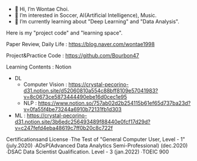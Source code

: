 - 👋 Hi, I’m Wontae Choi.
- 👀 I’m interested in Soccer, AI(Artificial Intelligence), Music.
- 🌱 I’m currently learning about "Deep Learning" and "Data Analysis".

Here is my "project code" and "learning space".

Paper Review, Daily Life : https://blog.naver.com/wontae1998


Project&Practice Code : https://github.com/Bourbon47


Learning Contents : Notion
  - DL
    - Computer Vision : https://crystal-pecorino-d31.notion.site/d52060810a554c88bff8109e57041983?v=8c0673ce5873444490ebe16d0cec1e95
    - NLP : https://www.notion.so/757ab02d2b254115b61ef65d737ba23d?v=0fa55f4be73244a6910b72131fb1d303
  - ML : https://crystal-pecorino-d31.notion.site/3b6edc256493489f88440e0fcf17d29d?v=c247fefd4eba48619c7ff0b20c8c722f

Certificationsand License
  ∙The Test of "General Computer User, Level - 1" (july.2020)
	∙ADsP(Advanced Data Analytics Semi-Professional) (dec.2020)
	∙DSAC Data Scientist Qualification. Level - 3 (jan.2022)
	∙TOEIC 900
